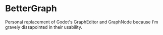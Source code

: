 # BetterGraph
 
Personal replacement of Godot's GraphEditor and GraphNode because I'm gravely dissapointed in their usability.
